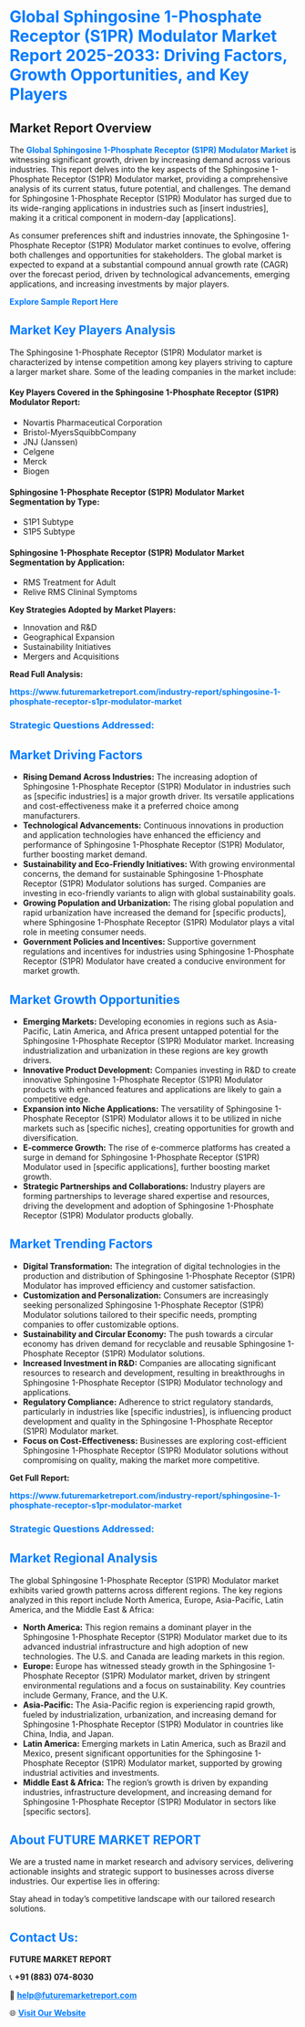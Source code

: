 <h1 style="color: #007BFF;">Global Sphingosine 1-Phosphate Receptor (S1PR) Modulator Market Report 2025-2033: Driving Factors, Growth Opportunities, and Key Players</h1>

<section id="overview">
<h2>Market Report Overview</h2>
<p>The <a href="https://www.futuremarketreport.com/industry-report/sphingosine-1-phosphate-receptor-s1pr-modulator-market" style="color: #007BFF; text-decoration: none;"><strong>Global Sphingosine 1-Phosphate Receptor (S1PR) Modulator Market</strong></a> is witnessing significant growth, driven by increasing demand across various industries. This report delves into the key aspects of the Sphingosine 1-Phosphate Receptor (S1PR) Modulator market, providing a comprehensive analysis of its current status, future potential, and challenges. The demand for Sphingosine 1-Phosphate Receptor (S1PR) Modulator has surged due to its wide-ranging applications in industries such as [insert industries], making it a critical component in modern-day [applications].</p>
<p>As consumer preferences shift and industries innovate, the Sphingosine 1-Phosphate Receptor (S1PR) Modulator market continues to evolve, offering both challenges and opportunities for stakeholders. The global market is expected to expand at a substantial compound annual growth rate (CAGR) over the forecast period, driven by technological advancements, emerging applications, and increasing investments by major players.</p>
</section>

<section id="overview">
<p><a href="https://www.futuremarketreport.com/request-sample/reportId=53352" style="color: #007BFF; text-decoration: none;"><strong>Explore Sample Report Here</strong></a></p>
</section>

<section id="key-players">
<h2 style="color: #007BFF;">Market Key Players Analysis</h2>
<p>The Sphingosine 1-Phosphate Receptor (S1PR) Modulator market is characterized by intense competition among key players striving to capture a larger market share. Some of the leading companies in the market include:</p>
<h4>Key Players Covered in the Sphingosine 1-Phosphate Receptor (S1PR) Modulator Report:</h4>
<ul><li>Novartis Pharmaceutical Corporation</li><li>Bristol-MyersSquibbCompany</li><li>JNJ (Janssen)</li><li>Celgene</li><li>Merck</li><li>Biogen</li></ul>
<h4>Sphingosine 1-Phosphate Receptor (S1PR) Modulator Market Segmentation by Type:</h4>
<ul><li>S1P1 Subtype</li><li>S1P5 Subtype</li></ul>

<h4>Sphingosine 1-Phosphate Receptor (S1PR) Modulator Market Segmentation by Application:</h4>
<ul><li>RMS Treatment for Adult</li><li>Relive RMS Clininal Symptoms</li></ul>
<p><strong>Key Strategies Adopted by Market Players:</strong></p>
<ul>
<li>Innovation and R&D</li>
<li>Geographical Expansion</li>
<li>Sustainability Initiatives</li>
<li>Mergers and Acquisitions</li>
</ul>
</section>

<section>
<p><strong>Read Full Analysis: </strong></p><a href="https://www.futuremarketreport.com/industry-report/sphingosine-1-phosphate-receptor-s1pr-modulator-market" style="color: #007BFF; text-decoration: none;"><strong>https://www.futuremarketreport.com/industry-report/sphingosine-1-phosphate-receptor-s1pr-modulator-market</strong></a>
<h3 style="color: #007BFF;">Strategic Questions Addressed:</h3>
</section>

<section id="driving-factors">
<h2 style="color: #007BFF;">Market Driving Factors</h2>
<ul>
<li><strong>Rising Demand Across Industries:</strong> The increasing adoption of Sphingosine 1-Phosphate Receptor (S1PR) Modulator in industries such as [specific industries] is a major growth driver. Its versatile applications and cost-effectiveness make it a preferred choice among manufacturers.</li>
<li><strong>Technological Advancements:</strong> Continuous innovations in production and application technologies have enhanced the efficiency and performance of Sphingosine 1-Phosphate Receptor (S1PR) Modulator, further boosting market demand.</li>
<li><strong>Sustainability and Eco-Friendly Initiatives:</strong> With growing environmental concerns, the demand for sustainable Sphingosine 1-Phosphate Receptor (S1PR) Modulator solutions has surged. Companies are investing in eco-friendly variants to align with global sustainability goals.</li>
<li><strong>Growing Population and Urbanization:</strong> The rising global population and rapid urbanization have increased the demand for [specific products], where Sphingosine 1-Phosphate Receptor (S1PR) Modulator plays a vital role in meeting consumer needs.</li>
<li><strong>Government Policies and Incentives:</strong> Supportive government regulations and incentives for industries using Sphingosine 1-Phosphate Receptor (S1PR) Modulator have created a conducive environment for market growth.</li>
</ul>
</section>

<section id="growth-opportunities">
<h2 style="color: #007BFF;">Market Growth Opportunities</h2>
<ul>
<li><strong>Emerging Markets:</strong> Developing economies in regions such as Asia-Pacific, Latin America, and Africa present untapped potential for the Sphingosine 1-Phosphate Receptor (S1PR) Modulator market. Increasing industrialization and urbanization in these regions are key growth drivers.</li>
<li><strong>Innovative Product Development:</strong> Companies investing in R&D to create innovative Sphingosine 1-Phosphate Receptor (S1PR) Modulator products with enhanced features and applications are likely to gain a competitive edge.</li>
<li><strong>Expansion into Niche Applications:</strong> The versatility of Sphingosine 1-Phosphate Receptor (S1PR) Modulator allows it to be utilized in niche markets such as [specific niches], creating opportunities for growth and diversification.</li>
<li><strong>E-commerce Growth:</strong> The rise of e-commerce platforms has created a surge in demand for Sphingosine 1-Phosphate Receptor (S1PR) Modulator used in [specific applications], further boosting market growth.</li>
<li><strong>Strategic Partnerships and Collaborations:</strong> Industry players are forming partnerships to leverage shared expertise and resources, driving the development and adoption of Sphingosine 1-Phosphate Receptor (S1PR) Modulator products globally.</li>
</ul>
</section>

<section id="trending-factors">
<h2 style="color: #007BFF;">Market Trending Factors</h2>
<ul>
<li><strong>Digital Transformation:</strong> The integration of digital technologies in the production and distribution of Sphingosine 1-Phosphate Receptor (S1PR) Modulator has improved efficiency and customer satisfaction.</li>
<li><strong>Customization and Personalization:</strong> Consumers are increasingly seeking personalized Sphingosine 1-Phosphate Receptor (S1PR) Modulator solutions tailored to their specific needs, prompting companies to offer customizable options.</li>
<li><strong>Sustainability and Circular Economy:</strong> The push towards a circular economy has driven demand for recyclable and reusable Sphingosine 1-Phosphate Receptor (S1PR) Modulator solutions.</li>
<li><strong>Increased Investment in R&D:</strong> Companies are allocating significant resources to research and development, resulting in breakthroughs in Sphingosine 1-Phosphate Receptor (S1PR) Modulator technology and applications.</li>
<li><strong>Regulatory Compliance:</strong> Adherence to strict regulatory standards, particularly in industries like [specific industries], is influencing product development and quality in the Sphingosine 1-Phosphate Receptor (S1PR) Modulator market.</li>
<li><strong>Focus on Cost-Effectiveness:</strong> Businesses are exploring cost-efficient Sphingosine 1-Phosphate Receptor (S1PR) Modulator solutions without compromising on quality, making the market more competitive.</li>
</ul>
</section>

<section>
<p><strong>Get Full Report: </strong></p><a href="https://www.futuremarketreport.com/industry-report/sphingosine-1-phosphate-receptor-s1pr-modulator-market" style="color: #007BFF; text-decoration: none;"><strong>https://www.futuremarketreport.com/industry-report/sphingosine-1-phosphate-receptor-s1pr-modulator-market</strong></a>
<h3 style="color: #007BFF;">Strategic Questions Addressed:</h3>
</section>


<section id="regional-analysis">
<h2 style="color: #007BFF;">Market Regional Analysis</h2>
<p>The global Sphingosine 1-Phosphate Receptor (S1PR) Modulator market exhibits varied growth patterns across different regions. The key regions analyzed in this report include North America, Europe, Asia-Pacific, Latin America, and the Middle East & Africa:</p>
<ul>
<li><strong>North America:</strong> This region remains a dominant player in the Sphingosine 1-Phosphate Receptor (S1PR) Modulator market due to its advanced industrial infrastructure and high adoption of new technologies. The U.S. and Canada are leading markets in this region.</li>
<li><strong>Europe:</strong> Europe has witnessed steady growth in the Sphingosine 1-Phosphate Receptor (S1PR) Modulator market, driven by stringent environmental regulations and a focus on sustainability. Key countries include Germany, France, and the U.K.</li>
<li><strong>Asia-Pacific:</strong> The Asia-Pacific region is experiencing rapid growth, fueled by industrialization, urbanization, and increasing demand for Sphingosine 1-Phosphate Receptor (S1PR) Modulator in countries like China, India, and Japan.</li>
<li><strong>Latin America:</strong> Emerging markets in Latin America, such as Brazil and Mexico, present significant opportunities for the Sphingosine 1-Phosphate Receptor (S1PR) Modulator market, supported by growing industrial activities and investments.</li>
<li><strong>Middle East & Africa:</strong> The region’s growth is driven by expanding industries, infrastructure development, and increasing demand for Sphingosine 1-Phosphate Receptor (S1PR) Modulator in sectors like [specific sectors].</li>
</ul>
</section>

<footer>
<h2 style="color: #007BFF;">About FUTURE MARKET REPORT</h2>
<p>We are a trusted name in market research and advisory services, delivering actionable insights and strategic support to businesses across diverse industries. Our expertise lies in offering:</p>

<p>Stay ahead in today’s competitive landscape with our tailored research solutions.</p>

<h2 style="color: #007BFF;">Contact Us:</h2>
<p><strong>FUTURE MARKET REPORT</strong></p>
<p>📞 <strong>+91 (883) 074-8030</strong></p>
<p>📧 <strong><a href="mailto:help@futuremarketreport.com" style="color: #007BFF;">help@futuremarketreport.com</a></strong></p>
<p>🌐 <strong><a href="https://www.futuremarketreport.com/" style="color: #007BFF;">Visit Our Website</a></strong></p>
</footer>